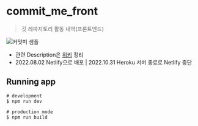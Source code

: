 # commit_me_front

> 깃 레파지토리 활동 내역(프론트엔드)

![커밋미 샘플](./commitme_sample.gif)

- 관련 Description은 [위키](https://github.com/ije90s/commit_me/wiki) 정리
- 2022.08.02 Netlify으로 배포 | 2022.10.31 Heroku 서버 종료로 Netlify 중단

## Running app

```
# development
$ npm run dev

# production mode
$ npm run build
```

